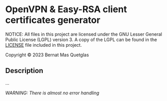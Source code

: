 # OpenVPN & Easy-RSA client certificates generator

NOTICE: All files in this project are licensed under the GNU Lesser General Public License (LGPL) version 3. A copy of the LGPL can be found in the [LICENSE](/docs/LICENSE) file included in this project.

Copyright © 2023 Bernat Mas Quetglas

## Description

...

*WARNING: There is almost no error handling*